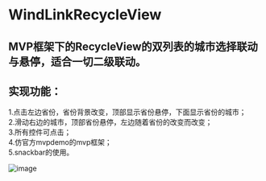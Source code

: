 # WindLinkRecycleView
MVP框架下的RecycleView的双列表的城市选择联动与悬停，适合一切二级联动。
----
实现功能：
----
1.点击左边省份，省份背景改变，顶部显示省份悬停，下面显示省份的城市；<br>
2.滑动右边的城市，顶部省份悬停，左边随着省份的改变而改变；<br>
3.所有控件可点击；<br>
4.仿官方mvpdemo的mvp框架；<br>
5.snackbar的使用。<br>




![image](https://github.com/Simon986793021/WindLinkRecycleView/blob/master/app/src/main/res/drawable/show.gif)
